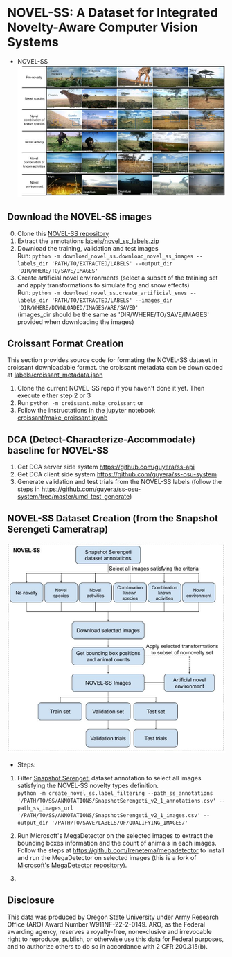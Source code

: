 # NOVEL-SS: A Dataset for Integrated Novelty-Aware Computer Vision Systems 

* NOVEL-SS
![NOVEL-SS Novelty Categories](/create_novel_ss/sample_images.jpg)


## Download the NOVEL-SS images
0. Clone this [NOVEL-SS repository](https://github.com/Irenetema/NOVEL_SS)
1. Extract the annotations [labels/novel_ss_labels.zip](https://raw.githubusercontent.com/Irenetema/NOVEL_SS/master/labels/novel_ss_labels.zip)
2. Download the training, validation and test images  
   Run: `python -m download_novel_ss.download_novel_ss_images --labels_dir 'PATH/TO/EXTRACTED/LABELS' --output_dir 'DIR/WHERE/TO/SAVE/IMAGES'`
3. Create artificial novel environments (select a subset of the training set and apply transformations to simulate fog and snow effects)  
    Run: `python -m download_novel_ss.create_artificial_envs --labels_dir 'PATH/TO/EXTRACTED/LABELS' --images_dir 'DIR/WHERE/DOWNLOADED/IMAGES/ARE/SAVED'`  
    (images_dir should be the same as 'DIR/WHERE/TO/SAVE/IMAGES' provided when downloading the images)



## Croissant Format Creation
This section provides source code for formating the NOVEL-SS dataset in croissant downloadable format. the croissant metadata can be downloaded at [labels/croissant_metadata.json](https://raw.githubusercontent.com/Irenetema/NOVEL_SS/master/labels/croissant_metadata.json)
1. Clone the current NOVEL-SS repo if you haven't done it yet. Then execute either step 2 or 3
2. Run `python -m croissant.make_croissant` or
3. Follow the instructations in the jupyter notebook [croissant/make_croissant.ipynb](croissant/make_croissant.ipynb)



## DCA (Detect-Characterize-Accommodate) baseline for NOVEL-SS
1. Get DCA server side system https://github.com/guyera/ss-api
2. Get DCA client side system https://github.com/guyera/ss-osu-system
3. Generate validation and test trials from the NOVEL-SS labels (follow the steps in https://github.com/guyera/ss-osu-system/tree/master/umd_test_generate)



## NOVEL-SS Dataset Creation (from the Snapshot Serengeti Cameratrap)

![NOVEL-SS Creation process](/create_novel_ss/NOVEL-SS_Flowchart.jpg)

- Steps:
1. Filter [Snapshot Serengeti](https://lila.science/datasets/snapshot-serengeti) dataset annotation to select all images satisfying the NOVEL-SS novelty types definition.  
`python -m create_novel_ss.label_filtering --path_ss_annotations '/PATH/TO/SS/ANNOTATIONS/SnapshotSerengeti_v2_1_annotations.csv' --path_ss_images_url '/PATH/TO/SS/ANNOTATIONS/SnapshotSerengeti_v2_1_images.csv' --output_dir '/PATH/TO/SAVE/LABELS/OF/QUALIFYING_IMAGES/'`

2. Run Microsoft's MegaDetector on the selected images to extract the bounding boxes information and the count of animals in each images. Follow the steps at https://github.com/Irenetema/megadetector to install and run the MegaDetector on selected images (this is a fork of [Microsoft's MegaDetector repository](https://github.com/microsoft/CameraTraps/tree/main/archive)).

3. 




## Disclosure
This data was produced by Oregon State University under Army Research Office (ARO) Award Number W911NF-22-2-0149. ARO, as the Federal awarding agency, reserves a royalty-free, nonexclusive 
and irrevocable right to reproduce, publish, or otherwise use this data for Federal purposes, and to authorize others to do so in accordance with 2 CFR 200.315(b).
